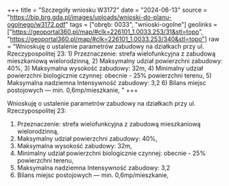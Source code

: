 +++
title = "Szczegóły wniosku W3172"
date = "2024-06-13"
source = "https://bip.brg.gda.pl/images/uploads/wnioski-do-planu-ogolnego/w3172.pdf"
tags = ["obręb: 0033", "wnioski-ogolne"]
geolinks = ["https://geoportal360.pl/map/#clk=226101_1.0033.253/31&stl=topo", "https://geoportal360.pl/map/#clk=226101_1.0033.253/340&stl=topo"]
raw = "Wnioskuję o ustalenie parametrów zabudowy na działkach przy ul. Rzeczypospolitej 23: 1) Przeznaczenie: strefa wielofunkcyjna z zabudową mieszkaniową wielorodzinną, 2) Maksymalny udział powierzchni zabudowy: 40%, 3) Maksymalna wysokość zabudowy: 32m, 4) Minimalny udział powierzchni biologicznie czynnej: obecnie - 25% powierzchni terenu, 5) Maksymalna nadziemna Intensywność zabudowy: 3,2 6) Bilans miejsc postojowych — min. 0,6mp/mieszkanie, "
+++

Wnioskuję o ustalenie parametrów zabudowy na działkach przy ul. Rzeczypospolitej 23:
1) Przeznaczenie: strefa wielofunkcyjna z zabudową mieszkaniową wielorodzinną,
2) Maksymalny udział powierzchni zabudowy: 40%,
3) Maksymalna wysokość zabudowy: 32m,
4) Minimalny udział powierzchni biologicznie czynnej: obecnie - 25% powierzchni terenu,
5) Maksymalna nadziemna Intensywność zabudowy: 3,2
6) Bilans miejsc postojowych — min. 0,6mp/mieszkanie,



